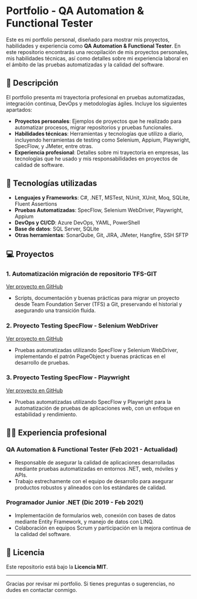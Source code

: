 # Portfolio - QA Automation & Functional Tester

Este es mi portfolio personal, diseñado para mostrar mis proyectos, habilidades y experiencia como **QA Automation & Functional Tester**. En este repositorio encontrarás una recopilación de mis proyectos personales, mis habilidades técnicas, así como detalles sobre mi experiencia laboral en el ámbito de las pruebas automatizadas y la calidad del software.

## 📝 Descripción

El portfolio presenta mi trayectoria profesional en pruebas automatizadas, integración continua, DevOps y metodologías ágiles. Incluye los siguientes apartados:

- **Proyectos personales**: Ejemplos de proyectos que he realizado para automatizar procesos, migrar repositorios y pruebas funcionales.
- **Habilidades técnicas**: Herramientas y tecnologías que utilizo a diario, incluyendo herramientas de testing como Selenium, Appium, Playwright, SpecFlow, y JMeter, entre otras.
- **Experiencia profesional**: Detalles sobre mi trayectoria en empresas, las tecnologías que he usado y mis responsabilidades en proyectos de calidad de software.

## 🚀 Tecnologías utilizadas

- **Lenguajes y Frameworks**: C#, .NET, MSTest, NUnit, XUnit, Moq, SQLite, Fluent Assertions
- **Pruebas Automatizadas**: SpecFlow, Selenium WebDriver, Playwright, Appium
- **DevOps y CI/CD**: Azure DevOps, YAML, PowerShell
- **Base de datos**: SQL Server, SQLite
- **Otras herramientas**: SonarQube, Git, JIRA, JMeter, Hangfire, SSH SFTP

## 💻 Proyectos

### 1. **Automatización migración de repositorio TFS-GIT**
   [Ver proyecto en GitHub](https://github.com/hectorsandovalcordon-qa/tfs-to-git-migration)
   - Scripts, documentación y buenas prácticas para migrar un proyecto desde Team Foundation Server (TFS) a Git, preservando el historial y asegurando una transición fluida.

### 2. **Proyecto Testing SpecFlow - Selenium WebDriver**
   [Ver proyecto en GitHub](https://github.com/hectorsandovalcordon-qa/PortfolioQA)
   - Pruebas automatizadas utilizando SpecFlow y Selenium WebDriver, implementando el patrón PageObject y buenas prácticas en el desarrollo de pruebas.

### 3. **Proyecto Testing SpecFlow - Playwright**
   [Ver proyecto en GitHub](https://github.com/hectorsandovalcordon-qa/PortfolioQA)
   - Pruebas automatizadas utilizando SpecFlow y Playwright para la automatización de pruebas de aplicaciones web, con un enfoque en estabilidad y rendimiento.

## 👨‍💻 Experiencia profesional

### QA Automation & Functional Tester (Feb 2021 - Actualidad)
   - Responsable de asegurar la calidad de aplicaciones desarrolladas mediante pruebas automatizadas en entornos .NET, web, móviles y APIs.
   - Trabajo estrechamente con el equipo de desarrollo para asegurar productos robustos y alineados con los estándares de calidad.

### Programador Junior .NET (Dic 2019 - Feb 2021)
   - Implementación de formularios web, conexión con bases de datos mediante Entity Framework, y manejo de datos con LINQ.
   - Colaboración en equipos Scrum y participación en la mejora continua de la calidad del software.

## 📄 Licencia

Este repositorio está bajo la **Licencia MIT**.

---

Gracias por revisar mi portfolio. Si tienes preguntas o sugerencias, no dudes en contactar conmigo.

